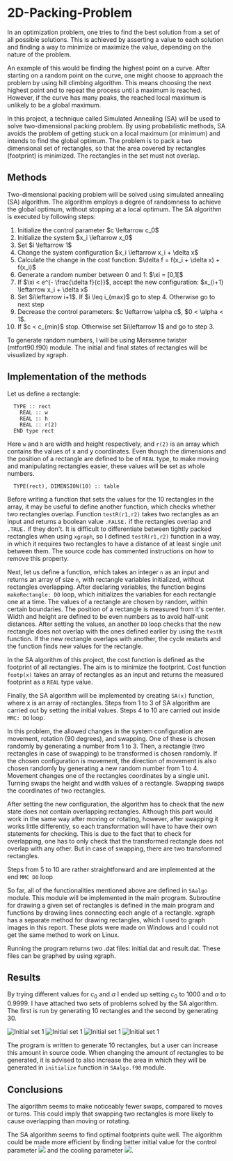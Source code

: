 # 2D-Packing-Problem

In an optimization problem, one tries to find the best solution from a set of all possible solutions. This is achieved by asserting a value to each solution and finding a way to minimize or maximize the value, depending on the nature of the problem.

An example of this would be finding the highest point on a curve. After starting on a random point on the curve, one might choose to approach the problem by using hill climbing algorithm. This means choosing the next highest point and to repeat the process until a maximum is reached. However, if the curve has many peaks, the reached local maximum is unlikely to be a global maximum.

In this project, a technique called Simulated Annealing (SA) will be used to solve two-dimensional packing problem. By using probabilistic methods, SA avoids the problem of getting stuck on a local maximum (or minimum) and intends to find the global optimum. The problem is to pack a two dimensional set of rectangles, so that the area covered by rectangles (footprint) is minimized. The rectangles in the set must not overlap.


## Methods
Two-dimensional packing problem will be solved using simulated annealing (SA) algorithm. The algorithm employs a degree of randomness to achieve the global optimum, without stopping at a local optimum. The SA algorithm is executed by following steps:


<ol>
    <li> Initialize the control parameter $c \leftarrow c_0$ </li>
    <li> Initialize the system $x_i \leftarrow x_0$ </li>
    <li> Set $i \leftarrow 1$ </li>
    <li> Change the system configuration $x_i \leftarrow x_i + \delta x$ </li>
    <li> Calculate the change in the cost function: $\delta f = f(x_i + \delta x) + f(x_i)$ </li>
    <li> Generate a random number between 0 and 1: $\xi = [0,1[$ </li>
    <li> If $\xi < e^{- \frac{\delta f}{c}}$, accept the new configuration: $x_{i+1} \leftarrow x_i + \delta x$ </li>
    <li> Set $i\leftarrow i+1$. If $i \leq i_{max}$ go to step 4. Otherwise go to next step </li>
    <li> Decrease the control parameters: $c \leftarrow \alpha c$, $0 < \alpha < 1$. </li>
    <li> If $c < c_{min}$ stop. Otherwise set $i\leftarrow 1$ and go to step 3. </li>
</ol>

To generate random numbers, I will be using Mersenne twister (mtfort90.f90) module. The initial and final states of rectangles will be visualized by xgraph.

## Implementation of the methods

Let us define a rectangle:

~~~~
  TYPE :: rect
    REAL :: w
    REAL :: h
    REAL :: r(2)
  END type rect
~~~~

Here `w` and `h` are width and height respectively, and `r(2)` is an array which contains the values of x and y coordinates. Even though the dimensions and the position of a rectangle are defined to be of `REAL` type, to make moving and manipulating rectangles easier, these values will be set as whole numbers. 

~~~~
  TYPE(rect), DIMENSION(10) :: table
~~~~

Before writing a function that sets the values for the 10 rectangles in the array, it may be useful to define another function, which checks whether two rectangles overlap. Function `testR(r1,r2)` takes two rectangles as an input and returns a boolean value `.FALSE.` if the rectangles overlap and `.TRUE.` if they don't. It is difficult to differentiate between tightly packed rectangles when using `xgraph`, so I defined `testR(r1,r2)` function in a way, in which it requires two rectangles to have a distance of at least single unit between them. The source code has commented instructions on how to remove this property.

Next, let us define a function, which takes an integer `n` as an input and returns an array of size `n`, with rectangle variables initialized, without rectangles overlapping. After declaring variables, the function begins  `makeRectangle: DO` loop, which initializes the variables for each rectangle one at a time. The values of a rectangle are chosen by random, within certain boundaries. The position of a rectangle is measured from it's center. Width and height are defined to be even numbers as to avoid half-unit distances. After setting the values, an another `DO` loop checks that the new rectangle does not overlap with the ones defined earlier by using the `testR` function. If the new rectangle overlaps with another, the cycle restarts and the function finds new values for the rectangle.


In the SA algorithm of this project, the cost function is defined as the footprint of all rectangles. The aim is to minimize the footprint. Cost function `footp(x)` takes an array of rectangles as an input and returns the measured footprint as a `REAL` type value.

Finally, the SA algorithm will be implemented by creating `SA(x)` function, where x is an array of rectangles. Steps from 1 to 3 of SA algorithm are carried out by setting the initial values. Steps 4 to 10 are carried out inside `MMC: DO` loop.

In this problem, the allowed changes in the system configuration are movement, rotation (90 degrees), and swapping. One of these is chosen randomly by generating a number from 1 to 3. Then, a rectangle (two rectangles in case of swapping) to be transformed is chosen randomly. If the chosen configuration is movement, the direction of movement is also chosen randomly by generating a new random number from 1 to 4. Movement changes one of the rectangles coordinates by a single unit. Turning swaps the height and width values of a rectangle. Swapping swaps the coordinates of two rectangles.

After setting the new configuration, the algorithm has to check that the new state does not contain overlapping rectangles. Although this part would work in the same way after moving or rotating, however, after swapping it works little differently, so each transformation will have to have their own statements for checking. This is due to the fact that to check for overlapping, one has to only check that the transformed rectangle does not overlap with any other. But in case of swapping, there are two transformed rectangles.

Steps from 5 to 10 are rather straightforward and are implemented at the end `MMC DO` loop

So far, all of the functionalities mentioned above are defined in `SAalgo` module. This module will be implemented in the main program. Subroutine for drawing a given set of rectangles is defined in the main program and functions by drawing lines connecting each angle of a rectangle. xgraph has a separate method for drawing rectangles, which I used to graph images in this report. These plots were made on Windows and I could not get the same method to work on Linux.

Running the program returns two .dat files: initial.dat and result.dat. These files can be graphed by using xgraph. 

## Results

By trying different values for $c_0$ and $\alpha$ I ended up setting $c_0$ to 1000 and $\alpha$ to 0.9999. I have attached two sets of problems solved by the SA algorithm. The first is run by generating 10 rectangles and the second by generating 30.

![Initial set 1](https://github.com/oskarTom/2D-Packing-Problem/blob/master/images/Initial1.jpg)
![Initial set 1](https://github.com/oskarTom/2D-Packing-Problem/blob/master/images/Final1.jpg)
![Initial set 1](https://github.com/oskarTom/2D-Packing-Problem/blob/master/images/Initial2.jpg)
![Initial set 1](https://github.com/oskarTom/2D-Packing-Problem/blob/master/images/Final2.jpg)

The program is written to generate 10 rectangles, but a user can increase this amount in source code. When changing the amount of rectangles to be generated, it is advised to also increase the area in which they will be generated in `initialize` function in `SAalgo.f90` module. 

## Conclusions
The algorithm seems to make noticeably fewer swaps, compared to moves or turns. This could imply that swapping two rectangles is more likely to cause overlapping than moving or rotating.

The SA algorithm seems to find optimal footprints quite well. The algorithm could be made more efficient by finding better initial value for the control parameter <img src="https://render.githubusercontent.com/render/math?math=c_0"> and the cooling parameter <img src="https://render.githubusercontent.com/render/math?math=\alpha">.
